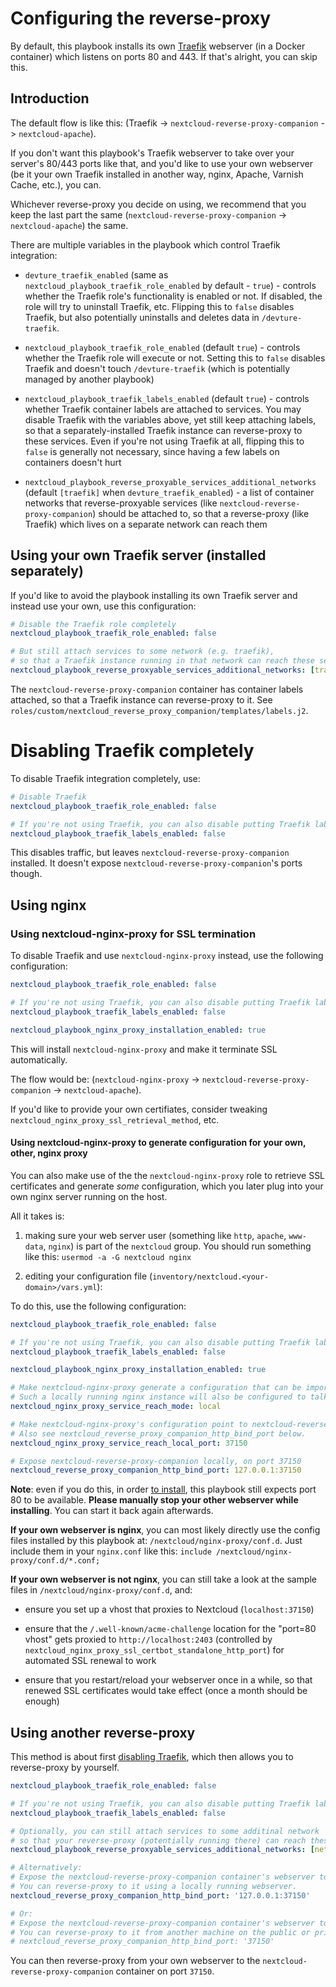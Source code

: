 # Configuring the reverse-proxy

By default, this playbook installs its own [Traefik](https://traefik.io/) webserver (in a Docker container) which listens on ports 80 and 443.
If that's alright, you can skip this.


## Introduction

The default flow is like this: (Traefik -> `nextcloud-reverse-proxy-companion` -> `nextcloud-apache`).

If you don't want this playbook's Traefik webserver to take over your server's 80/443 ports like that,
and you'd like to use your own webserver (be it your own Traefik installed in another way, nginx, Apache, Varnish Cache, etc.), you can.

Whichever reverse-proxy you decide on using, we recommend that you keep the last part the same (`nextcloud-reverse-proxy-companion` -> `nextcloud-apache`) the same.

There are multiple variables in the playbook which control Traefik integration:

- `devture_traefik_enabled` (same as `nextcloud_playbook_traefik_role_enabled` by default - `true`) - controls whether the Traefik role's functionality is enabled or not. If disabled, the role will try to uninstall Traefik, etc. Flipping this to `false` disables Traefik, but also potentially uninstalls and deletes data in `/devture-traefik`.

- `nextcloud_playbook_traefik_role_enabled` (default `true`) - controls whether the Traefik role will execute or not. Setting this to `false` disables Traefik and doesn't touch `/devture-traefik` (which is potentially managed by another playbook)

- `nextcloud_playbook_traefik_labels_enabled` (default `true`) - controls whether Traefik container labels are attached to services. You may disable Traefik with the variables above, yet still keep attaching labels, so that a separately-installed Traefik instance can reverse-proxy to these services. Even if you're not using Traefik at all, flipping this to `false` is generally not necessary, since having a few labels on containers doesn't hurt

- `nextcloud_playbook_reverse_proxyable_services_additional_networks` (default `[traefik]` when `devture_traefik_enabled`) - a list of container networks that reverse-proxyable services (like `nextcloud-reverse-proxy-companion`) should be attached to, so that a reverse-proxy (like Traefik) which lives on a separate network can reach them


## Using your own Traefik server (installed separately)

If you'd like to avoid the playbook installing its own Traefik server and instead use your own, use this configuration:

```yaml
# Disable the Traefik role completely
nextcloud_playbook_traefik_role_enabled: false

# But still attach services to some network (e.g. traefik),
# so that a Traefik instance running in that network can reach these services
nextcloud_playbook_reverse_proxyable_services_additional_networks: [traefik]
```

The `nextcloud-reverse-proxy-companion` container has container labels attached, so that a Traefik instance can reverse-proxy to it. See `roles/custom/nextcloud_reverse_proxy_companion/templates/labels.j2`.


# Disabling Traefik completely

To disable Traefik integration completely, use:

```yaml
# Disable Traefik
nextcloud_playbook_traefik_role_enabled: false

# If you're not using Traefik, you can also disable putting Traefik labels on services
nextcloud_playbook_traefik_labels_enabled: false
```

This disables traffic, but leaves `nextcloud-reverse-proxy-companion` installed. It doesn't expose `nextcloud-reverse-proxy-companion`'s ports though.


## Using nginx


### Using nextcloud-nginx-proxy for SSL termination

To disable Traefik and use `nextcloud-nginx-proxy` instead, use the following configuration:

```yaml
nextcloud_playbook_traefik_role_enabled: false

# If you're not using Traefik, you can also disable putting Traefik labels on services
nextcloud_playbook_traefik_labels_enabled: false

nextcloud_playbook_nginx_proxy_installation_enabled: true
```

This will install `nextcloud-nginx-proxy` and make it terminate SSL automatically.

The flow would be: (`nextcloud-nginx-proxy` -> `nextcloud-reverse-proxy-companion` -> `nextcloud-apache`).

If you'd like to provide your own certifiates, consider tweaking `nextcloud_nginx_proxy_ssl_retrieval_method`, etc.


#### Using nextcloud-nginx-proxy to generate configuration for your own, other, nginx proxy

You can also make use of the the `nextcloud-nginx-proxy` role to retrieve SSL certificates and generate *some* configuration, which you later plug into your own nginx server running on the host.

All it takes is:

1) making sure your web server user (something like `http`, `apache`, `www-data`, `nginx`) is part of the `nextcloud` group. You should run something like this: `usermod -a -G nextcloud nginx`

2) editing your configuration file (`inventory/nextcloud.<your-domain>/vars.yml`):

To do this, use the following configuration:

```yaml
nextcloud_playbook_traefik_role_enabled: false

# If you're not using Traefik, you can also disable putting Traefik labels on services
nextcloud_playbook_traefik_labels_enabled: false

nextcloud_playbook_nginx_proxy_installation_enabled: true

# Make nextcloud-nginx-proxy generate a configuration that can be imported into a locally running nginx.
# Such a locally running nginx instance will also be configured to talk to nextcloud-reverse-proxy-companion locally.
nextcloud_nginx_proxy_service_reach_mode: local

# Make nextcloud-nginx-proxy's configuration point to nextcloud-reverse-proxy-companion's local port.
# Also see nextcloud_reverse_proxy_companion_http_bind_port below.
nextcloud_nginx_proxy_service_reach_local_port: 37150

# Expose nextcloud-reverse-proxy-companion locally, on port 37150
nextcloud_reverse_proxy_companion_http_bind_port: 127.0.0.1:37150
```

**Note**: even if you do this, in order [to install](installing.md), this playbook still expects port 80 to be available. **Please manually stop your other webserver while installing**. You can start it back again afterwards.

**If your own webserver is nginx**, you can most likely directly use the config files installed by this playbook at: `/nextcloud/nginx-proxy/conf.d`. Just include them in your `nginx.conf` like this: `include /nextcloud/nginx-proxy/conf.d/*.conf;`

**If your own webserver is not nginx**, you can still take a look at the sample files in `/nextcloud/nginx-proxy/conf.d`, and:

- ensure you set up a vhost that proxies to Nextcloud (`localhost:37150`)

- ensure that the `/.well-known/acme-challenge` location for the "port=80 vhost" gets proxied to `http://localhost:2403` (controlled by `nextcloud_nginx_proxy_ssl_certbot_standalone_http_port`) for automated SSL renewal to work

- ensure that you restart/reload your webserver once in a while, so that renewed SSL certificates would take effect (once a month should be enough)


## Using another reverse-proxy

This method is about first [disabling Traefik](#disabling-traefik), which then allows you to reverse-proxy by yourself.

```yaml
nextcloud_playbook_traefik_role_enabled: false

# If you're not using Traefik, you can also disable putting Traefik labels on services
nextcloud_playbook_traefik_labels_enabled: false

# Optionally, you can still attach services to some additinal network
# so that your reverse-proxy (potentially running there) can reach these services
nextcloud_playbook_reverse_proxyable_services_additional_networks: [network-name-of-the-other-reverse-proxy]

# Alternatively:
# Expose the nextcloud-reverse-proxy-companion container's webserver to port 37150 on the loopback network interface only.
# You can reverse-proxy to it using a locally running webserver.
nextcloud_reverse_proxy_companion_http_bind_port: '127.0.0.1:37150'

# Or:
# Expose the nextcloud-reverse-proxy-companion container's webserver to port 37150 on all network interfaces.
# You can reverse-proxy to it from another machine on the public or private network.
# nextcloud_reverse_proxy_companion_http_bind_port: '37150'
```

You can then reverse-proxy from your own webserver to the `nextcloud-reverse-proxy-companion` container on port `37150`.
